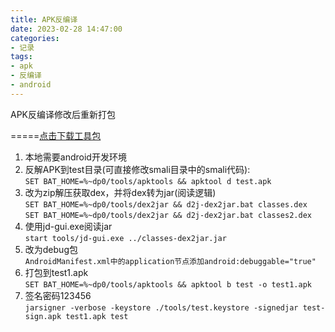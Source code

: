 ```yaml
---
title: APK反编译
date: 2023-02-28 14:47:00
categories: 
- 记录
tags:
- apk
- 反编译
- android
---
```

APK反编译修改后重新打包
<!--more-->
=====[点击下载工具包](/images/fanbianyi.zip?_blank)
1. 本地需要android开发环境
2. 反解APK到test目录(可直接修改smali目录中的smali代码):  
`SET BAT_HOME=%~dp0/tools/apktools && apktool d test.apk`  
3. 改为zip解压获取dex，并将dex转为jar(阅读逻辑)  
`SET BAT_HOME=%~dp0/tools/dex2jar && d2j-dex2jar.bat classes.dex`  
`SET BAT_HOME=%~dp0/tools/dex2jar && d2j-dex2jar.bat classes2.dex`  
4. 使用jd-gui.exe阅读jar  
`start tools/jd-gui.exe ../classes-dex2jar.jar`
5. 改为debug包  
`AndroidManifest.xml中的application节点添加android:debuggable="true"`
7. 打包到test1.apk  
`SET BAT_HOME=%~dp0/tools/apktools && apktool b test -o test1.apk`  
8. 签名密码123456  
`jarsigner -verbose -keystore ./tools/test.keystore -signedjar test-sign.apk test1.apk test`  


